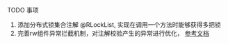 
TODO 事项

1. 添加分布式锁集合注解 @RLockList, 实现在调用一个方法时能够获得多把锁
2. 完善rw组件异常拦截机制，对注解校验产生的异常进行优化， [参考文档](https://stackoverflow.com/questions/7109296/bind-global-errors-generated-from-form-validation-to-specific-form-fields-in-spr)



